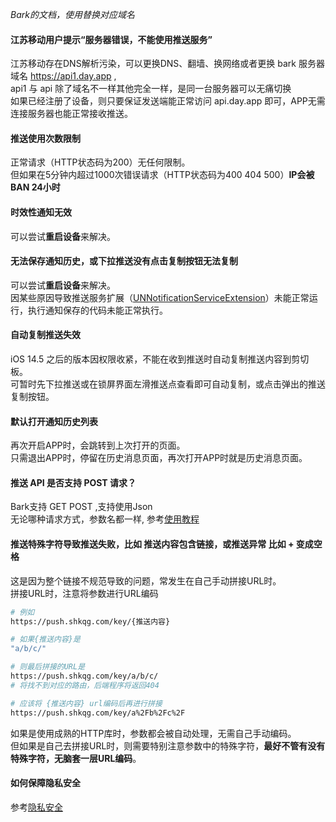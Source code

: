 
*Bark的文档，使用替换对应域名*
#### 江苏移动用户提示“服务器错误，不能使用推送服务” <!-- {docsify-ignore-all} -->
江苏移动存在DNS解析污染，可以更换DNS、翻墙、换网络或者更换 bark 服务器域名 https://api1.day.app ,<br>
api1 与 api 除了域名不一样其他完全一样，是同一台服务器可以无痛切换<br>
如果已经注册了设备，则只要保证发送端能正常访问 api.day.app 即可，APP无需连接服务器也能正常接收推送。

#### 推送使用次数限制
正常请求（HTTP状态码为200）无任何限制。<br>
但如果在5分钟内超过1000次错误请求（HTTP状态码为400 404 500）<b>IP会被 BAN 24小时</b> 

#### 时效性通知无效 
可以尝试<b>重启设备</b>来解决。

#### 无法保存通知历史，或下拉推送没有点击复制按钮无法复制
可以尝试<b>重启设备</b>来解决。<br />
因某些原因导致推送服务扩展（[UNNotificationServiceExtension](https://developer.apple.com/documentation/usernotifications/unnotificationserviceextension)）未能正常运行，执行通知保存的代码未能正常执行。

#### 自动复制推送失效
iOS 14.5 之后的版本因权限收紧，不能在收到推送时自动复制推送内容到剪切板。<br/>
可暂时先下拉推送或在锁屏界面左滑推送点查看即可自动复制，或点击弹出的推送复制按钮。

#### 默认打开通知历史列表
再次开启APP时，会跳转到上次打开的页面。<br />
只需退出APP时，停留在历史消息页面，再次打开APP时就是历史消息页面。

#### 推送 API 是否支持 POST 请求？
Bark支持 GET POST ,支持使用Json<br>
无论哪种请求方式，参数名都一样, 参考[使用教程](/tutorial#请求方式)

#### 推送特殊字符导致推送失败，比如 推送内容包含链接，或推送异常 比如 + 变成空格
这是因为整个链接不规范导致的问题，常发生在自己手动拼接URL时。<br>
拼接URL时，注意将参数进行URL编码 

```sh
# 例如
https://push.shkqg.com/key/{推送内容}

# 如果{推送内容}是
"a/b/c/"

# 则最后拼接的URL是
https://push.shkqg.com/key/a/b/c/
# 将找不到对应的路由，后端程序将返回404

# 应该将 {推送内容} url编码后再进行拼接
https://push.shkqg.com/key/a%2Fb%2Fc%2F
```
如果是使用成熟的HTTP库时，参数都会被自动处理，无需自己手动编码。<br>
但如果是自己去拼接URL时，则需要特别注意参数中的特殊字符，**最好不管有没有特殊字符，无脑套一层URL编码**。

#### 如何保障隐私安全
参考[隐私安全](/privacy)
